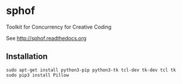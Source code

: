 # sphof
Toolkit for Concurrency for Creative Coding

See http://sphof.readthedocs.org

## Installation

```
sudo apt-get install python3-pip python3-tk tcl-dev tk-dev tcl tk
sudo pip3 install Pillow
```
